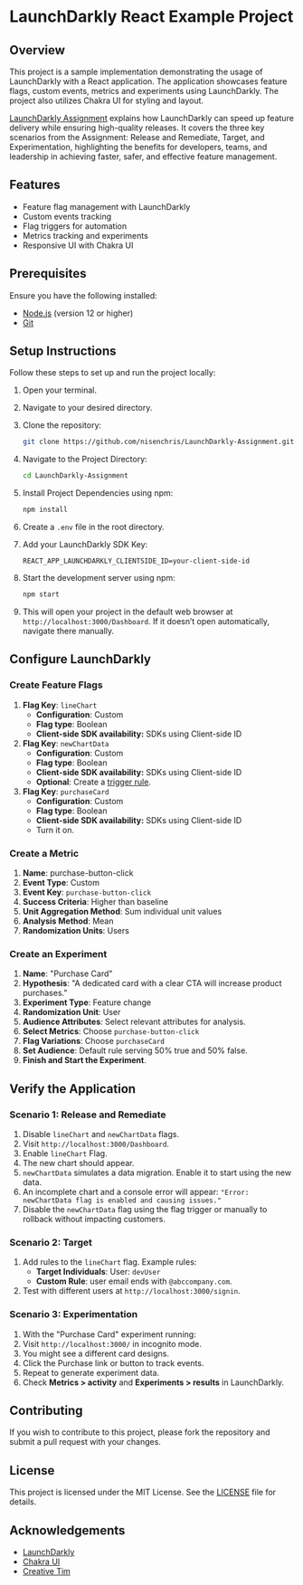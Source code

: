 # LaunchDarkly React Example Project

## Overview

This project is a sample implementation demonstrating the usage of LaunchDarkly with a React application. The application showcases feature flags, custom events, metrics and experiments using LaunchDarkly. The project also utilizes Chakra UI for styling and layout.

[LaunchDarkly Assignment](docs/LaunchDarkly%20Assignment.md) explains how LaunchDarkly can speed up feature delivery while ensuring high-quality releases. It covers the three key scenarios from the Assignment: Release and Remediate, Target, and Experimentation, highlighting the benefits for developers, teams, and leadership in achieving faster, safer, and effective feature management.

## Features

- Feature flag management with LaunchDarkly
- Custom events tracking
- Flag triggers for automation
- Metrics tracking and experiments
- Responsive UI with Chakra UI

## Prerequisites

Ensure you have the following installed:

- [Node.js](https://nodejs.org/) (version 12 or higher)
- [Git](https://git-scm.com/)

## Setup Instructions

Follow these steps to set up and run the project locally:



1. Open your terminal.
2. Navigate to your desired directory.
3. Clone the repository:

   ```bash
   git clone https://github.com/nisenchris/LaunchDarkly-Assignment.git
   ```
4. Navigate to the Project Directory:

   ```bash
   cd LaunchDarkly-Assignment
   ```
5. Install Project Dependencies using npm:

   ```bash
   npm install
   ```
6. Create a `.env` file in the root directory.
7. Add your LaunchDarkly SDK Key:

   ```env
   REACT_APP_LAUNCHDARKLY_CLIENTSIDE_ID=your-client-side-id
   ```
8. Start the development server using npm:

   ```bash
   npm start
   ```
9. This will open your project in the default web browser at `http://localhost:3000/Dashboard`. If it doesn’t open automatically, navigate there manually.

## Configure LaunchDarkly

### Create Feature Flags
1. **Flag Key**: `lineChart`
   - **Configuration**: Custom
   - **Flag type**: Boolean
   - **Client-side SDK availability:** SDKs using Client-side ID
2. **Flag Key**: `newChartData`
   - **Configuration**: Custom
   - **Flag type**: Boolean
   - **Client-side SDK availability:** SDKs using Client-side ID
   - **Optional**: Create a [trigger rule](https://docs.launchdarkly.com/home/releases/triggers?site=launchDarkly#create-flag-triggers). 
3. **Flag Key**: `purchaseCard`
   - **Configuration**: Custom
   - **Flag type**: Boolean
   - **Client-side SDK availability:** SDKs using Client-side ID
   - Turn it on.
### Create a Metric

1. **Name**: purchase-button-click
2. **Event Type**: Custom
3. **Event Key**: `purchase-button-click`
4. **Success Criteria**: Higher than baseline
5. **Unit Aggregation Method**: Sum individual unit values
6. **Analysis Method**: Mean
7. **Randomization Units**: Users

### Create an Experiment
1. **Name**: "Purchase Card"
2. **Hypothesis**: "A dedicated card with a clear CTA will increase product purchases."
3. **Experiment Type**: Feature change
4. **Randomization Unit**: User
5. **Audience Attributes**: Select relevant attributes for analysis.
6. **Select Metrics**: Choose `purchase-button-click`
7. **Flag Variations**: Choose `purchaseCard`
8. **Set Audience**: Default rule serving 50% true and 50% false.
9. **Finish and Start the Experiment**.

## Verify the Application

### Scenario 1: Release and Remediate
1. Disable `lineChart` and `newChartData` flags.
2. Visit `http://localhost:3000/Dashboard`.
3. Enable `lineChart` Flag.
4. The new chart should appear.
5. `newChartData` simulates a data migration. Enable it to start using the new data.
6. An incomplete chart and a console error will appear: `"Error: newChartData flag is enabled and causing issues."`
7. Disable the `newChartData` flag using the flag trigger or manually to rollback without impacting customers.

### Scenario 2: Target
1. Add rules to the `lineChart` flag. Example rules:
   - **Target Individuals**: User: `devUser`
   - **Custom Rule**: user email ends with `@abccompany.com`.
2. Test with different users at `http://localhost:3000/signin`.

### Scenario 3: Experimentation
1. With the "Purchase Card" experiment running:
2. Visit `http://localhost:3000/` in incognito mode.
3. You might see a different card designs.
4. Click the Purchase link or button to track events.
5. Repeat to generate experiment data.
5. Check **Metrics > activity** and **Experiments > results** in LaunchDarkly.

## Contributing

If you wish to contribute to this project, please fork the repository and submit a pull request with your changes.

## License

This project is licensed under the MIT License. See the [LICENSE](LICENSE) file for details.

## Acknowledgements

- [LaunchDarkly](https://launchdarkly.com/)
- [Chakra UI](https://chakra-ui.com/)
- [Creative Tim](https://www.creative-tim.com/)

